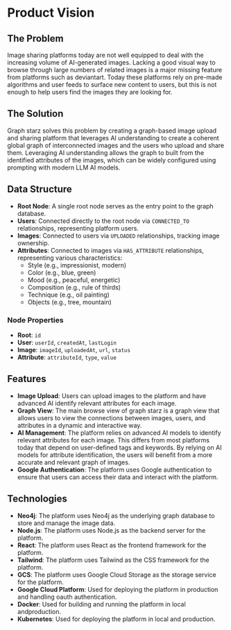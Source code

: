 # Product Vision

## The Problem
Image sharing platforms today are not well equipped to deal with the increasing volume of AI-generated images. Lacking a good visual way to browse through large numbers of related images is a major missing feature from platforms such as deviantart. Today these platforms rely on pre-made algorithms and user feeds to surface new content to users, but this is not enough to help users find the images they are looking for.

## The Solution
Graph starz solves this problem by creating a graph-based image upload and sharing platform that leverages AI understanding to create a coherent global graph of interconnected images and the users who upload and share them. Leveraging AI understanding allows the graph to built from the identified attributes of the images, which can be widely configured using prompting with modern LLM AI models.

## Data Structure
- **Root Node**: A single root node serves as the entry point to the graph database.
- **Users**: Connected directly to the root node via `CONNECTED_TO` relationships, representing platform users.
- **Images**: Connected to users via `UPLOADED` relationships, tracking image ownership.
- **Attributes**: Connected to images via `HAS_ATTRIBUTE` relationships, representing various characteristics:
  - Style (e.g., impressionist, modern)
  - Color (e.g., blue, green)
  - Mood (e.g., peaceful, energetic)
  - Composition (e.g., rule of thirds)
  - Technique (e.g., oil painting)
  - Objects (e.g., tree, mountain)

### Node Properties
- **Root**: `id`
- **User**: `userId`, `createdAt`, `lastLogin`
- **Image**: `imageId`, `uploadedAt`, `url`, `status`
- **Attribute**: `attributeId`, `type`, `value`

## Features
- **Image Upload**: Users can upload images to the platform and have advanced AI identify relevant attributes for each image.
- **Graph View**: The main browse view of graph starz is a graph view that allows users to view the connections between images, users, and attributes in a dynamic and interactive way.
- **AI Management**: The platform relies on advanced AI models to identify relevant attributes for each image. This differs from most platforms today that depend on user-defined tags and keywords. By relying on AI models for attribute identification, the users will benefit from a more accurate and relevant graph of images.
- **Google Authentication**: The platform uses Google authentication to ensure that users can access their data and interact with the platform.

## Technologies
- **Neo4j**: The platform uses Neo4j as the underlying graph database to store and manage the image data.
- **Node.js**: The platform uses Node.js as the backend server for the platform.
- **React**: The platform uses React as the frontend framework for the platform.
- **Tailwind**: The platform uses Tailwind as the CSS framework for the platform.
- **GCS**: The platform uses Google Cloud Storage as the storage service for the platform.
- **Google Cloud Platform**: Used for deploying the platform in production and handling oauth authentication.
- **Docker**: Used for building and running the platform in local andproduction.
- **Kubernetes**: Used for deploying the platform in local and production.
